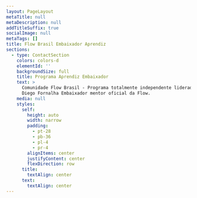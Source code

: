 ```yaml
---
layout: PageLayout
metaTitle: null
metaDescription: null
addTitleSuffix: true
socialImage: null
metaTags: []
title: Flow Brasil Embaixador Aprendiz
sections:
  - type: ContactSection
    colors: colors-d
    elementId: ''
    backgroundSize: full
    title: Programa Aprendiz Embaixador
    text: >
      Comunidade Flow Brasil - Programa totalmente independente liderado por
      Diego Fornalha Embaixador mentor oficial da Flow.
    media: null
    styles:
      self:
        height: auto
        width: narrow
        padding:
          - pt-28
          - pb-36
          - pl-4
          - pr-4
        alignItems: center
        justifyContent: center
        flexDirection: row
      title:
        textAlign: center
      text:
        textAlign: center
---
```

